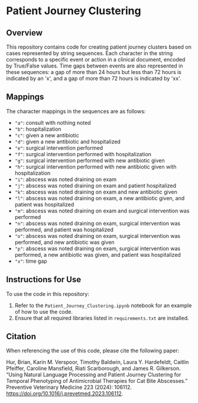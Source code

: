 # Patient Journey Clustering

## Overview
This repository contains code for creating patient journey clusters based on cases represented by string sequences. Each character in the string corresponds to a specific event or action in a clinical document, encoded by True/False values. Time gaps between events are also represented in these sequences: a gap of more than 24 hours but less than 72 hours is indicated by an 'x', and a gap of more than 72 hours is indicated by 'xx'.

## Mappings
The character mappings in the sequences are as follows:

- `"a"`: consult with nothing noted
- `"b"`: hospitalization
- `"c"`: given a new antibiotic
- `"d"`: given a new antibiotic and hospitalized
- `"e"`: surgical intervention performed
- `"f"`: surgical intervention performed with hospitalization
- `"g"`: surgical intervention performed with new antibiotic given
- `"h"`: surgical intervention performed with new antibiotic given with hospitalization
- `"i"`: abscess was noted draining on exam
- `"j"`: abscess was noted draining on exam and patient hospitalized
- `"k"`: abscess was noted draining on exam and new antibiotic given
- `"l"`: abscess was noted draining on exam, a new antibiotic given, and patient was hospitalized
- `"m"`: abscess was noted draining on exam and surgical intervention was performed
- `"n"`: abscess was noted draining on exam, surgical intervention was performed, and patient was hospitalized
- `"o"`: abscess was noted draining on exam, surgical intervention was performed, and new antibiotic was given
- `"p"`: abscess was noted draining on exam, surgical intervention was performed, a new antibiotic was given, and patient was hospitalized
- `"x"`: time gap

## Instructions for Use
To use the code in this repository:

1. Refer to the `Patient_Journey_Clustering.ipynb` notebook for an example of how to use the code.
2. Ensure that all required libraries listed in `requirements.txt` are installed.

## Citation
When referencing the use of this code, please cite the following paper:

Hur, Brian, Karin M. Verspoor, Timothy Baldwin, Laura Y. Hardefeldt, Caitlin Pfeiffer, Caroline Mansfield, Riati Scarborough, and James R. Gilkerson. “Using Natural Language Processing and Patient Journey Clustering for Temporal Phenotyping of Antimicrobial Therapies for Cat Bite Abscesses.” Preventive Veterinary Medicine 223 (2024): 106112. https://doi.org/10.1016/j.prevetmed.2023.106112.

